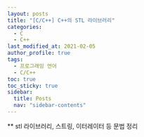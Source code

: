 ```yaml
---
layout: posts
title: "[C/C++] C++의 STL 라이브러리"
categories:
  - C
  - C++
last_modified_at: 2021-02-05
author_profile: true
tags:
  - 프로그래밍 언어
  - C/C++
toc: true
toc_sticky: true
sidebar:
  title: Posts
  nav: "sidebar-contents"
---
```


** stl 라이브러리, 스트링, 이터레이터 등 문법 정리
